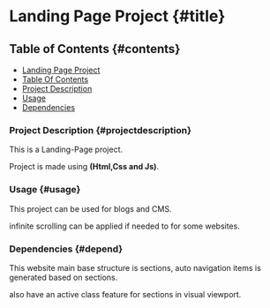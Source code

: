 # Landing Page Project {#title}

## Table of Contents {#contents}


* [Landing Page Project](#title)
* [Table Of Contents](#contents) 
* [Project Description](#projectdescription)
* [Usage](#usage)
* [Dependencies](#depend)

### Project Description {#projectdescription}
This is a Landing-Page project.

Project is made using **(Html,Css and Js)**.

### Usage {#usage}
This project can be used for blogs and CMS. 

infinite scrolling can be applied if needed to for some websites.

### Dependencies {#depend}
This website main base structure is sections, auto navigation items is generated based on sections.

also have an active class feature for sections in visual viewport.